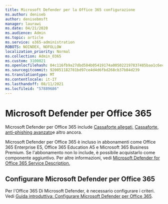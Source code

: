 ```yaml
---
title: Microsoft Defender per la Office 365 configurazione
ms.author: deniseb
author: denisebmsft
manager: laurawi
ms.date: 04/21/2020
ms.audience: Admin
ms.topic: article
ms.service: o365-administration
ROBOTS: NOINDEX, NOFOLLOW
localization_priority: Normal
ms.collection: Admin_O365
ms.custom: 3100021
ms.openlocfilehash: 04c116fb9a27dbd584b05419174a005022197837485baa1c6ec320e5448039a5
ms.sourcegitcommit: 920051182781bd97ce4d4d6fbd268cb37b84d239
ms.translationtype: MT
ms.contentlocale: it-IT
ms.lasthandoff: 08/11/2021
ms.locfileid: "57889686"
---
```

# <a name="microsoft-defender-for-office-365"></a>Microsoft Defender per Office 365

Microsoft Defender per Office 365 include [Cassaforte allegati,](https://docs.microsoft.com/microsoft-365/security/office-365-security/atp-safe-attachments) [Cassaforte,](https://docs.microsoft.com/microsoft-365/security/office-365-security/atp-safe-links) [anti-phishing avanzato](https://docs.microsoft.com/microsoft-365/security/office-365-security/atp-anti-phishing)e altro ancora. 

Microsoft Defender per Office 365 è incluso in abbonamenti come Office 365 Enterprise E5, Office 365 Education A5 e Microsoft 365 Business Premium. Se l'abbonamento non lo include, è possibile acquistarlo come componente aggiuntivo. Per altre informazioni, vedi [Microsoft Defender for Office 365 Service Description.](https://docs.microsoft.com/office365/servicedescriptions/office-365-advanced-threat-protection-service-description)

## <a name="set-up-microsoft-defender-for-office-365"></a>Configurare Microsoft Defender per Office 365

Per l'Office 365 Di Microsoft Defender, è necessario configurare i criteri. Vedi [Guida introduttiva: Configurare Microsoft Defender per Office 365](https://docs.microsoft.com/microsoft-365/security/office-365-security/office-365-atp).

